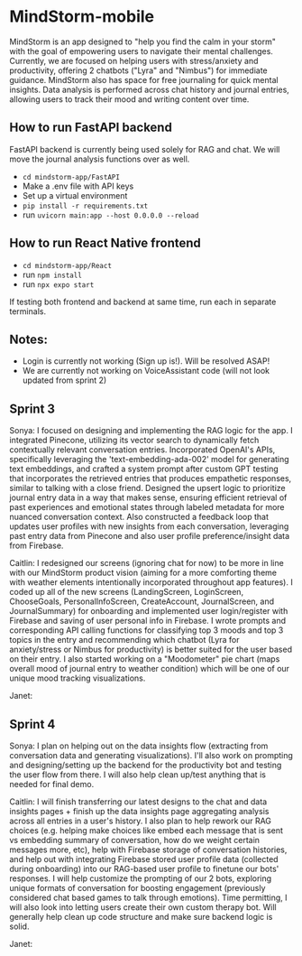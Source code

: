 # MindStorm-mobile
MindStorm is an app designed to "help you find the calm in your storm" with the goal of empowering users to navigate their mental challenges. Currently, we are focused on helping users with stress/anxiety and productivity, offering 2 chatbots ("Lyra" and "Nimbus") for immediate guidance. MindStorm also has space for free journaling for quick mental insights. Data analysis is performed across chat history and journal entries, allowing users to track their mood and writing content over time. 

## How to run FastAPI backend 
FastAPI backend is currently being used solely for RAG and chat. We will move the journal analysis functions over as well.
- `cd mindstorm-app/FastAPI` 
- Make a .env file with API keys
- Set up a virtual environment
- `pip install -r requirements.txt`
- run `uvicorn main:app --host 0.0.0.0 --reload`

## How to run React Native frontend 
- `cd mindstorm-app/React`
- run `npm install` 
- run `npx expo start`

If testing both frontend and backend at same time, run each in separate terminals. 

## Notes:
- Login is currently not working (Sign up is!). Will be resolved ASAP!
- We are currently not working on VoiceAssistant code (will not look updated from sprint 2)
  
## Sprint 3
Sonya: I focused on designing and implementing the RAG logic for the app. I integrated Pinecone, utilizing its vector search to dynamically fetch contextually relevant conversation entries. Incorporated OpenAI's APIs, specifically leveraging the 'text-embedding-ada-002' model for generating text embeddings, and crafted a system prompt after custom GPT testing that incorporates the retrieved entries that produces empathetic responses, similar to talking with a close friend. Designed the upsert logic to prioritize journal entry data in a way that makes sense, ensuring efficient retrieval of past experiences and emotional states through labeled metadata for more nuanced conversation context. Also constructed a feedback loop that updates user profiles with new insights from each conversation, leveraging past entry data from Pinecone and also user profile preference/insight data from Firebase.

Caitlin: I redesigned our screens (ignoring chat for now) to be more in line with our MindStorm product vision (aiming for a more comforting theme with weather elements intentionally incorporated throughout app features). I coded up all of the new screens (LandingScreen, LoginScreen, ChooseGoals, PersonalInfoScreen, CreateAccount, JournalScreen, and JournalSummary) for onboarding and implemented user login/register with Firebase and saving of user personal info in Firebase. I wrote prompts and corresponding API calling functions for classifying top 3 moods and top 3 topics in the entry and recommending which chatbot (Lyra for anxiety/stress or Nimbus for productivity) is better suited for the user based on their entry. I also started working on a "Moodometer" pie chart (maps overall mood of journal entry to weather condition) which will be one of our unique mood tracking visualizations. 

Janet: 

## Sprint 4
Sonya: I plan on helping out on the data insights flow (extracting from conversation data and generating visualizations). I'll also work on prompting and designing/setting up the backend for the productivity bot and testing the user flow from there. I will also help clean up/test anything that is needed for final demo. 

Caitlin: I will finish transferring our latest designs to the chat and data insights pages + finish up the data insights page aggregating analysis across all entries in a user's history. I also plan to help rework our RAG choices (e.g. helping make choices like embed each message that is sent vs embedding summary of conversation, how do we weight certain messages more, etc), help with Firebase storage of conversation histories, and help out with integrating Firebase stored user profile data (collected during onboarding) into our RAG-based user profile to finetune our bots' responses. I will help customize the prompting of our 2 bots, exploring unique formats of conversation for boosting engagement (previously considered chat based games to talk through emotions). Time permitting, I will also look into letting users create their own custom therapy bot. Will generally help clean up code structure and make sure backend logic is solid.

Janet: 
